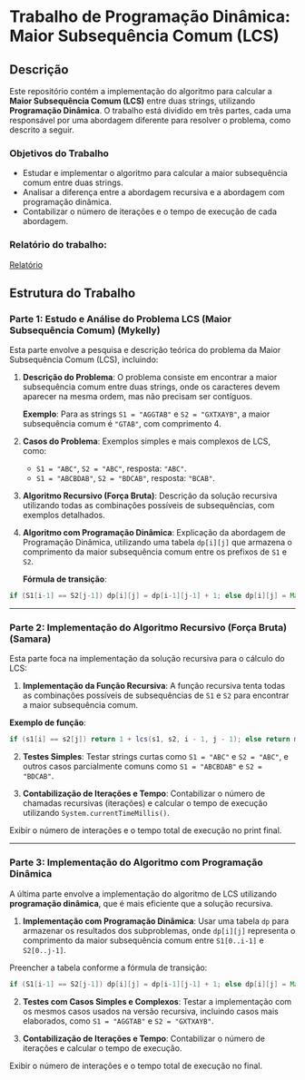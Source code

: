 # Trabalho de Programação Dinâmica: Maior Subsequência Comum (LCS)

## Descrição

Este repositório contém a implementação do algoritmo para calcular a **Maior Subsequência Comum (LCS)** entre duas strings, utilizando **Programação Dinâmica**. O trabalho está dividido em três partes, cada uma responsável por uma abordagem diferente para resolver o problema, como descrito a seguir.

### Objetivos do Trabalho
- Estudar e implementar o algoritmo para calcular a maior subsequência comum entre duas strings.
- Analisar a diferença entre a abordagem recursiva e a abordagem com programação dinâmica.
- Contabilizar o número de iterações e o tempo de execução de cada abordagem.

### Relatório do trabalho:
[Relatório](https://docs.google.com/document/d/1oCGSp3HqV8tisPUQg3DIExm9MA1UKGghy8l3I5QUiLA/edit?usp=sharing)

## Estrutura do Trabalho

### **Parte 1: Estudo e Análise do Problema LCS (Maior Subsequência Comum)** (Mykelly)

Esta parte envolve a pesquisa e descrição teórica do problema da Maior Subsequência Comum (LCS), incluindo:

1. **Descrição do Problema**:
   O problema consiste em encontrar a maior subsequência comum entre duas strings, onde os caracteres devem aparecer na mesma ordem, mas não precisam ser contíguos.

   **Exemplo**: Para as strings `S1 = "AGGTAB"` e `S2 = "GXTXAYB"`, a maior subsequência comum é `"GTAB"`, com comprimento 4.

2. **Casos do Problema**:
   Exemplos simples e mais complexos de LCS, como:
   - `S1 = "ABC"`, `S2 = "ABC"`, resposta: `"ABC"`.
   - `S1 = "ABCBDAB"`, `S2 = "BDCAB"`, resposta: `"BCAB"`.

3. **Algoritmo Recursivo (Força Bruta)**:
   Descrição da solução recursiva utilizando todas as combinações possíveis de subsequências, com exemplos detalhados.

4. **Algoritmo com Programação Dinâmica**:
   Explicação da abordagem de Programação Dinâmica, utilizando uma tabela `dp[i][j]` que armazena o comprimento da maior subsequência comum entre os prefixos de `S1` e `S2`.

   **Fórmula de transição**:

```java
if (S1[i-1] == S2[j-1]) dp[i][j] = dp[i-1][j-1] + 1; else dp[i][j] = Math.max(dp[i-1][j], dp[i][j-1]);
```
---

### **Parte 2: Implementação do Algoritmo Recursivo (Força Bruta)** (Samara)

Esta parte foca na implementação da solução recursiva para o cálculo do LCS:

1. **Implementação da Função Recursiva**:
A função recursiva tenta todas as combinações possíveis de subsequências de `S1` e `S2` para encontrar a maior subsequência comum.

**Exemplo de função**:

```java
if (s1[i] == s2[j]) return 1 + lcs(s1, s2, i - 1, j - 1); else return max(lcs(s1, s2, i - 1, j), lcs(s1, s2, i, j - 1));
```

2. **Testes Simples**:
Testar strings curtas como `S1 = "ABC"` e `S2 = "ABC"`, e outros casos parcialmente comuns como `S1 = "ABCBDAB"` e `S2 = "BDCAB"`.

3. **Contabilização de Iterações e Tempo**:
Contabilizar o número de chamadas recursivas (iterações) e calcular o tempo de execução utilizando `System.currentTimeMillis()`.

Exibir o número de interações e o tempo total de execução no print final.

---

### **Parte 3: Implementação do Algoritmo com Programação Dinâmica**

A última parte envolve a implementação do algoritmo de LCS utilizando **programação dinâmica**, que é mais eficiente que a solução recursiva.

1. **Implementação com Programação Dinâmica**:
Usar uma tabela `dp` para armazenar os resultados dos subproblemas, onde `dp[i][j]` representa o comprimento da maior subsequência comum entre `S1[0..i-1]` e `S2[0..j-1]`.

Preencher a tabela conforme a fórmula de transição:

```java
if (S1[i-1] == S2[j-1]) dp[i][j] = dp[i-1][j-1] + 1; else dp[i][j] = Math.max(dp[i-1][j], dp[i][j-1]);
```

2. **Testes com Casos Simples e Complexos**:
Testar a implementação com os mesmos casos usados na versão recursiva, incluindo casos mais elaborados, como `S1 = "AGGTAB"` e `S2 = "GXTXAYB"`.

3. **Contabilização de Iterações e Tempo**:
Contabilizar o número de iterações e calcular o tempo de execução.

Exibir o número de interações e o tempo total de execução no final.
